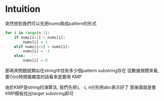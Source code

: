 # Intuition

突然想到我們可以先把nums換成pattern的形式
```py
for i in range(n-1):
    if nums[i+1] > nums[i]:
        nums[i] = 1
    elif nums[i+1] < nums[i]:
        nums[i] = -1
    else:
        nums[i] = 0
```
那再來問題就類似在string中找有多少個pattern substring存在
從數據規模來看, 要O(n)時間複雜度的話看來是要用 KMP 

由於KMP是string的演算法, 我們先把`1`, `-1`, `0`分別用abc表示好了
那後面就是套KMP模板找出target substring即可